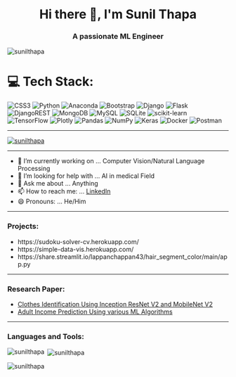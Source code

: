 <h1 align="center">Hi there 👋, I'm Sunil Thapa</h3>
<h3 align="center">A passionate ML Engineer</h3>
<p aligh='center'><img src="https://komarev.com/ghpvc/?username=sunil-thapa99&label=Profile%20views&color=0e75b6&style=flat" alt="sunilthapa" /></p>
<!--
Here are some ideas to get you started:
-->

# 💻 Tech Stack:
![CSS3](https://img.shields.io/badge/css3-%231572B6.svg?style=for-the-badge&logo=css3&logoColor=white) ![Python](https://img.shields.io/badge/python-3670A0?style=for-the-badge&logo=python&logoColor=ffdd54) ![Anaconda](https://img.shields.io/badge/Anaconda-%2344A833.svg?style=for-the-badge&logo=anaconda&logoColor=white) ![Bootstrap](https://img.shields.io/badge/bootstrap-%23563D7C.svg?style=for-the-badge&logo=bootstrap&logoColor=white) ![Django](https://img.shields.io/badge/django-%23092E20.svg?style=for-the-badge&logo=django&logoColor=white) ![Flask](https://img.shields.io/badge/flask-%23000.svg?style=for-the-badge&logo=flask&logoColor=white) ![DjangoREST](https://img.shields.io/badge/DJANGO-REST-ff1709?style=for-the-badge&logo=django&logoColor=white&color=ff1709&labelColor=gray) ![MongoDB](https://img.shields.io/badge/MongoDB-%234ea94b.svg?style=for-the-badge&logo=mongodb&logoColor=white) ![MySQL](https://img.shields.io/badge/mysql-%2300f.svg?style=for-the-badge&logo=mysql&logoColor=white) ![SQLite](https://img.shields.io/badge/sqlite-%2307405e.svg?style=for-the-badge&logo=sqlite&logoColor=white) ![scikit-learn](https://img.shields.io/badge/scikit--learn-%23F7931E.svg?style=for-the-badge&logo=scikit-learn&logoColor=white) ![TensorFlow](https://img.shields.io/badge/TensorFlow-%23FF6F00.svg?style=for-the-badge&logo=TensorFlow&logoColor=white) ![Plotly](https://img.shields.io/badge/Plotly-%233F4F75.svg?style=for-the-badge&logo=plotly&logoColor=white) ![Pandas](https://img.shields.io/badge/pandas-%23150458.svg?style=for-the-badge&logo=pandas&logoColor=white) ![NumPy](https://img.shields.io/badge/numpy-%23013243.svg?style=for-the-badge&logo=numpy&logoColor=white) ![Keras](https://img.shields.io/badge/Keras-%23D00000.svg?style=for-the-badge&logo=Keras&logoColor=white) ![Docker](https://img.shields.io/badge/docker-%230db7ed.svg?style=for-the-badge&logo=docker&logoColor=white) ![Postman](https://img.shields.io/badge/Postman-FF6C37?style=for-the-badge&logo=postman&logoColor=white)

<hr>
<p align="left"> <a href="https://github.com/ryo-ma/github-profile-trophy"><img src="https://github-profile-trophy.vercel.app/?username=sunil-thapa99" alt="sunilthapa" /></a> </p>

<hr>
<ul>
  <li>🔭 I’m currently working on ... Computer Vision/Natural Language Processing</li>
  <li>🤔 I’m looking for help with ... AI in medical Field</li>
  <li>💬 Ask me about ... Anything</li>
  <li>📫 How to reach me: ... <a href="https://www.linkedin.com/in/sunil-thapa-940877134/">LinkedIn</a></li>
  <li>😄 Pronouns: ... He/Him</li> 
</ul>
<!-- 
- 👯 I’m looking to collaborate on ...
- ⚡ Fun fact: ... 
-->
<hr>
<h3 align="left">Projects:</h3>
<ul>
  <li>https://sudoku-solver-cv.herokuapp.com/</li>
  <li>https://simple-data-vis.herokuapp.com/</li>
  <li>https://share.streamlit.io/lappanchappan43/hair_segment_color/main/app.py</li>
</ul>

<hr>
<h3 align="left">Research Paper:</h3>
<ul>
  <li><a href='https://dx.doi.org/10.2139/ssrn.3949190'>Clothes Identification Using Inception ResNet V2 and MobileNet V2</a></li>
  <li><a href='http://dx.doi.org/10.2139/ssrn.4325813'>Adult Income Prediction Using various ML Algorithms</a></li>
</ul>

<hr>
<h3 align="left">Languages and Tools:</h3>

<p><img align="left" src="https://github-readme-stats.vercel.app/api/top-langs?username=sunil-thapa99&show_icons=true&locale=en&layout=compact" alt="sunilthapa" /></p>

<p>&nbsp;<img align="center" src="https://github-readme-stats.vercel.app/api?username=sunil-thapa99&show_icons=true&locale=en" alt="sunilthapa" /></p>

<p><img align="center" src="https://github-readme-streak-stats.herokuapp.com/?user=sunil-thapa99&" alt="sunilthapa" /></p>

